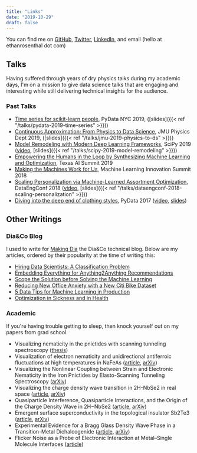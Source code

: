 ```yaml
---
title: "Links"
date: "2019-10-29"
draft: false
---
```


You can find me on [GitHub](https://github.com/EthanRosenthal), [Twitter](https://twitter.com/eprosenthal), [LinkedIn](https://www.linkedin.com/in/ethanrosenthal/), and email (hello at ethanrosenthal dot com)


## Talks

Having suffered through years of dry physics talks during my academic days, I'm on a mission to give data science talks that are engaging and interesting while still delivering technical insights for the audience.

### Past Talks

- [Time series for scikit-learn people](https://pydata.org/nyc2019/schedule/presentation/15/time-series-for-scikit-learn-people/), PyData NYC 2019, ([slides]({{< ref "/talks/pydata-2019-time-series" >}}))
- [Continuous Approximation: From Physics to Data Science](http://csma31.csm.jmu.edu/physics/courses/391/Speakers/2019fall/abstract_rosenthal_ethan.pdf), JMU Physics Dept 2019, ([slides]({{< ref "/talks/jmu-2019-physics-to-ds" >}}))
- [Model Remodeling with Modern Deep Learning Frameworks](https://www.scipy2019.scipy.org/talks-posters/Model-Remodeling-with-Modern-Deep-Learning-Frameworks), SciPy 2019 ([video](https://youtu.be/OoGaFn3aaMU), [slides]({{< ref "/talks/scipy-2019-model-remodeling" >}}))
- [Empowering the Humans in the Loop by Synthesizing Machine Learning and Optimization](http://texasaisummit.com/2019/sessions), Texas AI Summit 2019
- [Making the Machines Work for Us](https://www.theinnovationenterprise.com/summits/machine-learning-innovation-summit-new-york-2018/agenda), Machine Learning Innovation Summit 2018
- [Scaling Personalization via Machine-Learned Assortment Optimization](https://www.datacouncil.ai/talks/scaling-personalization-via-machine-learned-assortment-optimization), DataEngConf 2018 ([video](https://youtu.be/1_wjsY6eSFs), [slides]({{< ref "/talks/dataengconf-2018-scaling-personalization" >}}))
- [Diving into the deep end of clothing styles](https://pydata.org/nyc2017/schedule/presentation/18/), PyData 2017 ([video](https://www.youtube.com/watch?v=Pm4ZQMKoz7Q), [slides](https://www.slideshare.net/rosentep/diving-into-the-deep-end-of-clothing-styles-pydata-nyc-2017))


## Other Writings

### Dia&Co Blog

I used to write for [Making Dia](https://making.dia.com/) the Dia&Co technical blog. Below are my articles, ordered by their popularity at the time of writing this:

- [Hiring Data Scientists: A Classification Problem](https://making.dia.com/hiring-data-scientists-a-classification-problem-456affe73592)
- [Embedding Everything for Anything2Anything Recommendations](https://making.dia.com/embedding-everything-for-anything2anything-recommendations-fca7f58f53ff)
- [Scope the Solution before Solving the Machine Learning](https://making.dia.com/scope-the-solution-before-solving-the-machine-learning-7e5ddb622733)
- [Reducing New Office Anxiety with a New Citi Bike Dataset](https://making.dia.com/reducing-new-office-anxiety-with-a-new-citi-bike-dataset-fb469fd6f5b6)
- [5 Data Tips for Machine Learning in Production](https://making.dia.com/5-data-tips-for-machine-learning-in-production-360e14addeee)
- [Optimization in Sickness and in Health](https://making.dia.com/optimization-in-sickness-and-in-health-7d8f28f0bd45)

### Academic

If you're having trouble getting to sleep, then knock yourself out on my papers from grad school.

- Visualizing nematicity in the pnictides with scanning tunneling spectroscopy ([thesis](https://academiccommons.columbia.edu/doi/10.7916/D8N29W34))
- Visualization of electron nematicity and unidirectional antiferroic fluctuations at high temperatures in NaFeAs ([article](https://www.nature.com/articles/nphys2870), [arXiv](https://arxiv.org/abs/1307.3526))
- Visualizing the Nonlinear Coupling between Strain and Electronic Nematicity in the Iron Pnictides by Elasto-Scanning Tunneling Spectroscopy ([arXiv](https://arxiv.org/abs/1812.05287))
- Visualizing the charge density wave transition in 2H-NbSe2 in real space ([article](https://journals.aps.org/prb/abstract/10.1103/PhysRevB.89.235115), [arXiv](https://arxiv.org/abs/1307.2282))
- Quasiparticle Interference, Quasiparticle Interactions, and the Origin of the Charge Density Wave in 2H−NbSe2 ([article](https://journals.aps.org/prl/abstract/10.1103/PhysRevLett.114.037001), [arXiv](https://arxiv.org/abs/1408.4432))
- Emergent surface superconductivity in the topological insulator Sb2Te3 ([article](https://www.nature.com/articles/ncomms9279), [arXiv](https://arxiv.org/abs/1408.1046))
- Experimental Evidence for a Bragg Glass Density Wave Phase in a Transition-Metal Dichalcogenide ([article](https://journals.aps.org/prl/abstract/10.1103/PhysRevLett.114.026802), [arXiv](https://arxiv.org/abs/1405.5561))
- Flicker Noise as a Probe of Electronic Interaction at Metal–Single Molecule Interfaces ([article](https://pubs.acs.org/doi/abs/10.1021/acs.nanolett.5b01270))
